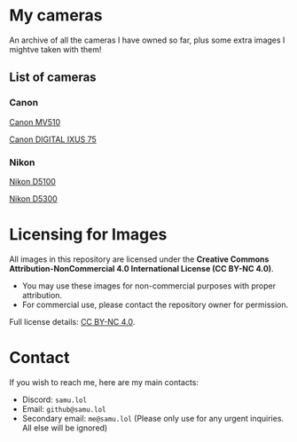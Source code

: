 # My cameras

An archive of all the cameras I have owned so far, plus some extra images I mightve taken with them!

## List of cameras

### Canon

[Canon MV510](./Canon%20MV510/README.md)

[Canon DIGITAL IXUS 75](./Canon%20DIGITAL%20IXUS%2075/README.md)

### Nikon

[Nikon D5100](./Nikon%20D5100/README.md)

[Nikon D5300](./Nikon%20D5300/README.md)

# Licensing for Images

All images in this repository are licensed under the **Creative Commons Attribution-NonCommercial 4.0 International License (CC BY-NC 4.0)**.

- You may use these images for non-commercial purposes with proper attribution.
- For commercial use, please contact the repository owner for permission.

Full license details: [CC BY-NC 4.0](https://creativecommons.org/licenses/by-nc/4.0/).

# Contact

If you wish to reach me, here are my main contacts:
- Discord: `samu.lol`
- Email: `github@samu.lol`
- Secondary email: `me@samu.lol` (Please only use for any urgent inquiries. All else will be ignored)